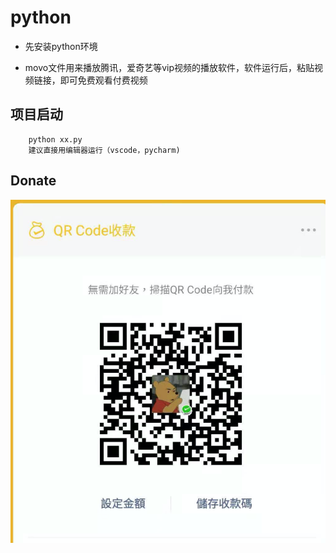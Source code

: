 # python
+ 先安装python环境

+ movo文件用来播放腾讯，爱奇艺等vip视频的播放软件，软件运行后，粘贴视频链接，即可免费观看付费视频

## 项目启动

```
    python xx.py
    建议直接用编辑器运行（vscode，pycharm)
```

## Donate
![image](https://github.com/tailer-zhang/python/blob/master/wechat.png)


